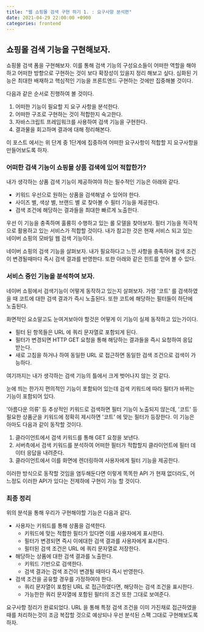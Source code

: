 ```yaml
---
title: "웹 쇼핑몰 검색 구현 하기 1. : 요구사항 분석편"
date: 2021-04-29 22:00:00 +0900
categories: frontend
---
```


## 쇼핑몰 검색 기능을 구현해보자.

쇼핑몰 검색 폼을 구현해보자. 이를 통해 검색 기능의 구성요소들이 어떠한 역할을 해야하고 어떠한 방향으로 구현하는 것이 보다 확장성이 있을지
정리 해보고 싶다. 심화된 기능은 최대한 배재하고 핵심적인 기능을 프론트엔드 구현하는 것에만 집중해볼 것이다.

다음과 같은 순서로 진행하여 볼 것이다.

1. 어떠한 기능이 필요할 지 요구 사항을 분석한다. 
2. 어떠한 구조로 구현하는 것이 적합한지 숙고한다.
3. 자바스크립트 프레임워크를 사용하여 검색 기능을 구현한다.
4. 결과물을 회고하며 결과에 대해 정리해본다.

이 포스트 에서는 위 단계 중 1단계에 집중하여 어떠한 요구사항이 적합할 지 요구사항을 만들어보도록 하자.

### 어떠한 검색 기능이 쇼핑몰 상품 검색에 있어 적합한가?

내가 생각하는 상품 검색 기능이 제공하여야 하는 필수적인 기능은 아래와 같다.

* 키워드 우선으로 원하는 상품을 검색해낼 수 있어야 한다.
* 사이즈 별, 색상 별, 브랜드 별 로 찾아볼 수 필터 기능을 제공한다.
* 검색 조건에 해당하는 결과들을 최대한 빠르게 노출한다.

우선 이 기능을 충족하며 훌륭히 수행하고 있는 롤 모델을 찾아보자. 필터 기능을 적극적으로 활용하고 있는 서비스가 적합할 것이다.
내가 참고한 것은 현재 서비스 되고 있는 네이버 쇼핑의 모바일 웹 검색 기능이다.

<!-- 네이버 쇼핑 캡쳐 이미지 첨부 -->

네이버 쇼핑의 검색 기능을 살펴보자. 내가 필요하다고 느낀 사항을 충족하며 검색 조건이 변경될때마다 즉시 검색 결과를 반영한다.
또한 아래와 같은 힌트를 얻어 볼 수 있다.

### 서비스 중인 기능을 분석하여 보자.

네이버 쇼핑에서 검색기능이 어떻게 동작하고 있는지 살펴보자.
가령 '코트' 를 검색하였을 때 코트에 대한 검색 결과가 즉시 노출된다. 또한 코트에 해당하는 필터들이 하단에 노출된다.

화면적인 요소말고도 눈여겨보아야 할것은 어떻게 이 기능이 실제 동작하고 있는가이다.

* 필터 된 항목들은 URL 에 쿼리 문자열로 포함되게 된다.
* 필터가 변경되면 HTTP GET 요청을 통해 해당하는 결과들을 즉시 요청하여 응답 받는다.
* 새로 고침을 하거나 하여 동일한 URL 로 접근하면 동일한 검색 조건으로 검색이 가능하다.

여기까지는 내가 생각하는 검색 기능의 틀에서 크게 벗어나지 않는 것 같다.
 
눈에 띄는 한가지 편의적인 기능이 포함되어 있는데 검색 키워드에 따라 필터가 바뀌는 기능이 포함되어 있다.

'아름다운 의류' 등 추상적인 키워드로 검색하면 필터 기능이 노출되지 않는데, '코트' 등 필요한 상품군을 키워드에 정확히 제시하면
'코트' 에 맞는 필터가 등장한다. 
이 기능은 아마도 다음과 같이 동작할 것이다.

1. 클라이언트에서 검색 키워드를 통해 GET 요청을 보낸다.
2. 서버측에서 검색 키워드를 분석하여 어떠한 필터가 적합할지 클라이언트에 필터 데이터 응답을 내려준다.
3. 클라이언트에서 이를 화면에 렌더링하여 사용자에게 필터 기능을 제공한다.

이러한 방식으로 동작할 것임을 염두해둔다면 이렇게 똑똑한 API 가 현재 없더라도, 어느정도 이러한 API가 있다는 전제하에 구현이 가능 할 것이다.

### 최종 정리

위의 분석을 통해 우리가 구현해야할 기능은 다음과 같다.

* 사용자는 키워드를 통해 상품을 검색한다.
  * 키워드에 맞는 적합한 필터가 있다면 이를 사용자에게 표시한다.
  * 필터가 변경되면 즉시 이에대한 검색 결과를 사용자에게 표시한다.
  * 필터된 검색 조건은 URL 에 쿼리 문자열로 저장한다.
* 해당하는 상품에 대한 검색 결과를 노출한다.
  * 키워드 기반으로 검색한다.
  * 검색 결과는 검색 조건이 변경될 때마다 즉시 반영한다.
* 검색 조건을 공유할 경우를 가정하여야 한다.
  * 쿼리 문자열이 포함된 URL 로 접근하였다면, 해당하는 검색 조건을 표시한다.
  * 가능한한 쿼리 문자열에 포함된 필터의 조건 또한 그대로 보여준다. 

요구사항 정리가 완료되었다. URL 을 통해 특정 검색 조건을 이미 가진채로 접근하였을 때를 처리하는것이 조금 복잡할 것으로 예상되나 
우선 분석된 스팩 그대로 구현해보도록 하자.

 
